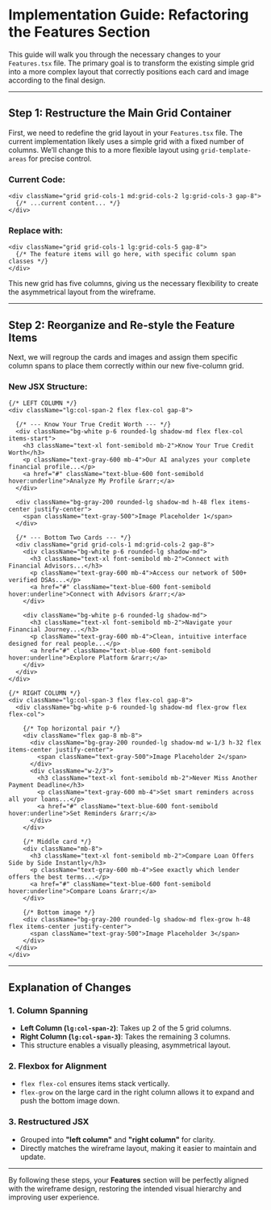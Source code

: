 # Implementation Guide: Refactoring the Features Section

This guide will walk you through the necessary changes to your `Features.tsx` file. The primary goal is to transform the existing simple grid into a more complex layout that correctly positions each card and image according to the final design.

---

## Step 1: Restructure the Main Grid Container

First, we need to redefine the grid layout in your `Features.tsx` file. The current implementation likely uses a simple grid with a fixed number of columns. We’ll change this to a more flexible layout using `grid-template-areas` for precise control.

### Current Code:

```tsx
<div className="grid grid-cols-1 md:grid-cols-2 lg:grid-cols-3 gap-8">
  {/* ...current content... */}
</div>
```

### Replace with:

```tsx
<div className="grid grid-cols-1 lg:grid-cols-5 gap-8">
  {/* The feature items will go here, with specific column span classes */}
</div>
```

This new grid has five columns, giving us the necessary flexibility to create the asymmetrical layout from the wireframe.

---

## Step 2: Reorganize and Re-style the Feature Items

Next, we will regroup the cards and images and assign them specific column spans to place them correctly within our new five-column grid.

### New JSX Structure:

```tsx
{/* LEFT COLUMN */}
<div className="lg:col-span-2 flex flex-col gap-8">

  {/* --- Know Your True Credit Worth --- */}
  <div className="bg-white p-6 rounded-lg shadow-md flex flex-col items-start">
    <h3 className="text-xl font-semibold mb-2">Know Your True Credit Worth</h3>
    <p className="text-gray-600 mb-4">Our AI analyzes your complete financial profile...</p>
    <a href="#" className="text-blue-600 font-semibold hover:underline">Analyze My Profile &rarr;</a>
  </div>

  <div className="bg-gray-200 rounded-lg shadow-md h-48 flex items-center justify-center">
    <span className="text-gray-500">Image Placeholder 1</span>
  </div>

  {/* --- Bottom Two Cards --- */}
  <div className="grid grid-cols-1 md:grid-cols-2 gap-8">
    <div className="bg-white p-6 rounded-lg shadow-md">
      <h3 className="text-xl font-semibold mb-2">Connect with Financial Advisors...</h3>
      <p className="text-gray-600 mb-4">Access our network of 500+ verified DSAs...</p>
      <a href="#" className="text-blue-600 font-semibold hover:underline">Connect with Advisors &rarr;</a>
    </div>

    <div className="bg-white p-6 rounded-lg shadow-md">
      <h3 className="text-xl font-semibold mb-2">Navigate your Financial Journey...</h3>
      <p className="text-gray-600 mb-4">Clean, intuitive interface designed for real people...</p>
      <a href="#" className="text-blue-600 font-semibold hover:underline">Explore Platform &rarr;</a>
    </div>
  </div>
</div>

{/* RIGHT COLUMN */}
<div className="lg:col-span-3 flex flex-col gap-8">
  <div className="bg-white p-6 rounded-lg shadow-md flex-grow flex flex-col">

    {/* Top horizontal pair */}
    <div className="flex gap-8 mb-8">
      <div className="bg-gray-200 rounded-lg shadow-md w-1/3 h-32 flex items-center justify-center">
        <span className="text-gray-500">Image Placeholder 2</span>
      </div>
      <div className="w-2/3">
        <h3 className="text-xl font-semibold mb-2">Never Miss Another Payment Deadline</h3>
        <p className="text-gray-600 mb-4">Set smart reminders across all your loans...</p>
        <a href="#" className="text-blue-600 font-semibold hover:underline">Set Reminders &rarr;</a>
      </div>
    </div>

    {/* Middle card */}
    <div className="mb-8">
      <h3 className="text-xl font-semibold mb-2">Compare Loan Offers Side by Side Instantly</h3>
      <p className="text-gray-600 mb-4">See exactly which lender offers the best terms...</p>
      <a href="#" className="text-blue-600 font-semibold hover:underline">Compare Loans &rarr;</a>
    </div>

    {/* Bottom image */}
    <div className="bg-gray-200 rounded-lg shadow-md flex-grow h-48 flex items-center justify-center">
      <span className="text-gray-500">Image Placeholder 3</span>
    </div>
  </div>
</div>
```

---

## Explanation of Changes

### 1. Column Spanning
- **Left Column (`lg:col-span-2`)**: Takes up 2 of the 5 grid columns.
- **Right Column (`lg:col-span-3`)**: Takes the remaining 3 columns.
- This structure enables a visually pleasing, asymmetrical layout.

### 2. Flexbox for Alignment
- `flex flex-col` ensures items stack vertically.
- `flex-grow` on the large card in the right column allows it to expand and push the bottom image down.

### 3. Restructured JSX
- Grouped into **"left column"** and **"right column"** for clarity.
- Directly matches the wireframe layout, making it easier to maintain and update.

---

By following these steps, your **Features** section will be perfectly aligned with the wireframe design, restoring the intended visual hierarchy and improving user experience.
